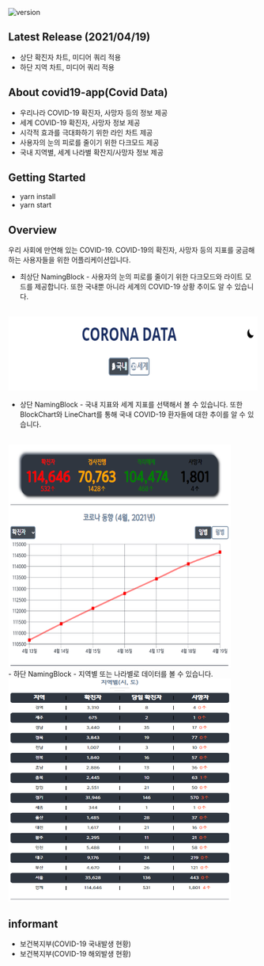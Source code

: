![version](https://img.shields.io/github/v/release/po4tion/covid19-app)

## Latest Release (2021/04/19)

- 상단 확진자 차트, 미디어 쿼리 적용
- 하단 지역 차트, 미디어 쿼리 적용

## About covid19-app(Covid Data)

- 우리나라 COVID-19 확진자, 사망자 등의 정보 제공
- 세계 COVID-19 확진자, 사망자 정보 제공
- 시각적 효과를 극대화하기 위한 라인 차트 제공
- 사용자의 눈의 피로를 줄이기 위한 다크모드 제공
- 국내 지역별, 세계 나라별 확잔지/사망자 정보 제공

## Getting Started

- yarn install
- yarn start

## Overview

우리 사회에 만연해 있는 COVID-19.
COVID-19의 확진자, 사망자 등의 지표를 궁금해하는 사용자들을 위한 어플리케이션입니다.

- 최상단 NamingBlock - 사용자의 눈의 피로를 줄이기 위한 다크모드와 라이트 모드를 제공합니다. 또한 국내뿐 아니라 세계의 COVID-19 상황 추이도 알 수 있습니다.
<br />
<img src="/doc/images/CORONA_DATA_최상단.png" width="600px" height="150px" title="CORONA_DATA_상단" alt="COVID"></img><br/>

- 상단 NamingBlock - 국내 지표와 세계 지표를 선택해서 볼 수 있습니다. 또한 BlockChart와 LineChart를 통해 국내 COVID-19 환자들에 대한 추이를 알 수 있습니다.
<br />
<img src="/doc/images/CORONA_DATA_상단.png" width="450px" height="450px" title="CORONA_DATA_상단" alt="COVID"></img><br/>
- 하단 NamingBlock - 지역별 또는 나라별로 데이터를 볼 수 있습니다.
<br />
<img src="/doc/images/CORONA_DATA_하단.png" width="450px" height="450px" title="CORONA_DATA_하단" alt="COVID"></img><br/>


## informant

- 보건복지부(COVID-19 국내발생 현황)
- 보건복지부(COVID-19 해외발생 현황)
